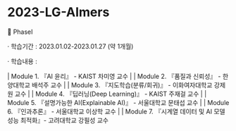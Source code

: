# 2023-LG-AImers

🎀 PhaseⅠ

· 학습기간 : 2023.01.02-2023.01.27 (약 1개월)

· 학습내용 :

|   Module 1. 『AI 윤리』 - KAIST 차미영 교수
|
|   Module 2. 『품질과 신뢰성』 - 한양대학교 배석주 교수
|
|   Module 3. 『지도학습(분류/회귀)』 - 이화여자대학교 강제원 교수
|
|   Module 4. 『딥러닝(Deep Learning)』 - KAIST 주재걸 교수
|
|   Module 5. 『설명가능한 AI(Explainable AI)』 - 서울대학교 문태섭 교수
|
|   Module 6. 『인과추론』 - 서울대학교 이상학 교수
|
|   Module 7. 『시계열 데이터 및 AI 모델 성능 최적화』- 고려대학교 강필성 교수
